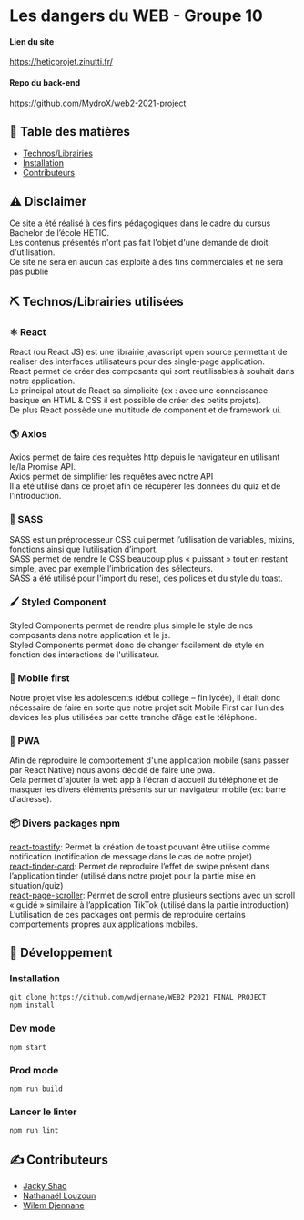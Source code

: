 # Les dangers du WEB - Groupe 10

#### Lien du site
https://heticprojet.zinutti.fr/
#### Repo du back-end
https://github.com/MydroX/web2-2021-project

## 📝 Table des matières
- [Technos/Librairies](#tech)
- [Installation](#setup)
- [Contributeurs](#authors)

## ⚠️ Disclaimer 

Ce site a été réalisé à des fins pédagogiques dans le cadre du cursus Bachelor de l’école HETIC.<br>
Les contenus présentés n'ont pas fait l'objet d'une demande de droit d'utilisation.<br>
Ce site ne sera en aucun cas exploité à des fins commerciales et ne sera pas publié

## ⛏️ Technos/Librairies utilisées <a name = "tech"></a>

### ⚛️ React

React (ou React JS) est une librairie javascript open source permettant de réaliser des interfaces utilisateurs pour des single-page application.<br> React permet de créer des composants qui sont réutilisables à souhait dans notre application.<br> Le principal atout de React sa simplicité (ex : avec une connaissance basique en HTML & CSS il est possible de créer des petits projets).<br>
De plus React possède une multitude de component et de framework ui.

### 🌎 Axios

Axios permet de faire des requêtes http depuis le navigateur en utilisant le/la Promise API.<br>
Axios permet de simplifier les requêtes avec notre API<br>
Il a été utilisé dans ce projet afin de récupérer les données du quiz et de l'introduction.

### 🎨 SASS

SASS est un préprocesseur CSS qui permet l’utilisation de variables, mixins, fonctions ainsi que l’utilisation d’import.<br>
SASS permet de rendre le CSS beaucoup plus « puissant » tout en restant simple, avec par exemple l’imbrication des sélecteurs.<br>
SASS a été utilisé pour l'import du reset, des polices et du style du toast.

### 🖌️ Styled Component

Styled Components permet de rendre plus simple le style de nos composants dans notre application et le js.<br>
Styled Components permet donc de changer facilement de style en fonction des interactions de l'utilisateur.

### 📱 Mobile first

Notre projet vise les adolescents (début collège – fin lycée), il était donc nécessaire de faire en sorte que notre projet soit Mobile First car l’un des devices les plus utilisées par cette tranche d’âge est le téléphone. 

### 🚀 PWA

Afin de reproduire le comportement d'une application mobile (sans passer par React Native) nous avons décidé de faire une pwa.<br>
Cela permet d'ajouter la web app à l'écran d'accueil du téléphone et de masquer les divers éléments présents sur un navigateur mobile (ex: barre d'adresse).

### 📦 Divers packages npm

[react-toastify](https://www.npmjs.com/package/react-toastify): Permet la création de toast pouvant être utilisé comme notification (notification de message dans le cas de notre projet)<br>
[react-tinder-card](https://www.npmjs.com/package/react-tinder-card): Permet de reproduire l’effet de swipe présent dans l’application tinder (utilisé dans notre projet pour la partie mise en situation/quiz)<br>
[react-page-scroller](https://www.npmjs.com/package/react-page-scroller): Permet de scroll entre plusieurs sections avec un scroll « guidé » similaire à l’application TikTok (utilisé dans la partie introduction)<br>
L’utilisation de ces packages ont permis de reproduire certains comportements propres aux applications mobiles.


## 🏁 Développement <a name = "setup"></a>

### Installation

```
git clone https://github.com/wdjennane/WEB2_P2021_FINAL_PROJECT
npm install
```

### Dev mode

```
npm start
```

### Prod mode

```
npm run build
```

### Lancer le linter

```
npm run lint
```

## ✍️ Contributeurs <a name = "authors"></a>

- [Jacky Shao](https://github.com/jshaows)
- [Nathanaël Louzoun](https://github.com/NatsuDzn)
- [Wilem Djennane](https://github.com/wdjennane)
